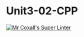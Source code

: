 # Unit3-02-CPP
[![Mr Coxall's Super Linter](https://github.com/ICS3U-Programming-JaydenS/Unit3-02-CPP/workflows/Mr%20Coxall's%20Super%20Linter/badge.svg)](https://github.com/ICS3U-Programming-JaydenS/Unit3-02-CPP/actions/)
